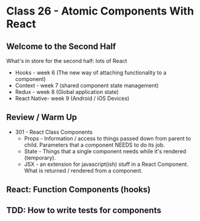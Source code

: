 # Class 26 - Atomic Components With React

## Welcome to the Second Half

What's in store for the second half: lots of React
* Hooks - week 6 (The new way of attaching functionality to a component)
* Context - week 7 (shared component state management)
* Redux - week 8 (Global application state)
* React Native- week 9 (Android / iOS Devices)

## Review / Warm Up

* 301 - React Class Components
  * Props - Information  / access to things passed down from parent to child. Parameters that a component NEEDS to do its job.
  * State - Things that a single component needs while it's rendered (temporary).
  * JSX - an extension for javascript(ish) stuff in a React Component.  What is returned / rendered from a component.

## React: Function Components (hooks)



## TDD: How to write tests for components
